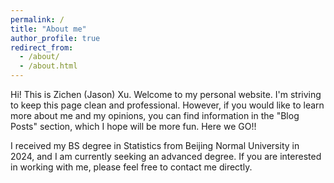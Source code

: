 ```yaml
---
permalink: /
title: "About me"
author_profile: true
redirect_from: 
  - /about/
  - /about.html
---
```


Hi! This is Zichen (Jason) Xu. Welcome to my personal website. I'm striving to keep this page clean and professional. However, if you would like to learn more about me and my opinions, you can find information in the "Blog Posts" section, which I hope will be more fun. Here we GO!!

I received my BS degree in Statistics from Beijing Normal University in 2024, and I am currently seeking an advanced degree. If you are interested in working with me, please feel free to contact me directly.
